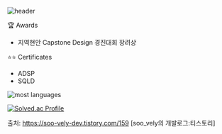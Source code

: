 ![header](https://capsule-render.vercel.app/api?type=egg&color=gradient&height=300&section=header&text=SON%20JEONG%20HUN%20%20%F0%9F%A4%97)

:trophy: Awards
- 지역현안 Capstone Design 경진대회 장려상

:star::star: Certificates
- ADSP
- SQLD

![most languages](https://github-readme-stats.vercel.app/api/top-langs/?username=SonJH7&layout=compact)

[![Solved.ac Profile](http://mazassumnida.wtf/api/v2/generate_badge?boj=sjhjhh123)](https://solved.ac/sjhjhh123/)

출처: https://soo-vely-dev.tistory.com/159 [soo_vely의 개발로그:티스토리]
<!--
**SonJH7/SonJH7** is a ✨ _special_ ✨ repository because its `README.md` (this file) appears on your GitHub profile.



Here are some ideas to get you started:

- 🔭 I’m currently working on ...
- 🌱 I’m currently learning ...
- 👯 I’m looking to collaborate on ...
- 🤔 I’m looking for help with ...
- 💬 Ask me about ...
- 📫 How to reach me: ...
- 😄 Pronouns: ...
- ⚡ Fun fact: ...
-->
